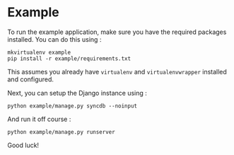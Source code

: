 # Example

To run the example application, make sure you have the required
packages installed.  You can do this using :

```shell
mkvirtualenv example
pip install -r example/requirements.txt
```

This assumes you already have ``virtualenv`` and ``virtualenvwrapper``
installed and configured.

Next, you can setup the Django instance using :

```shell
python example/manage.py syncdb --noinput
```

And run it off course :
```shell
python example/manage.py runserver
```

Good luck!
